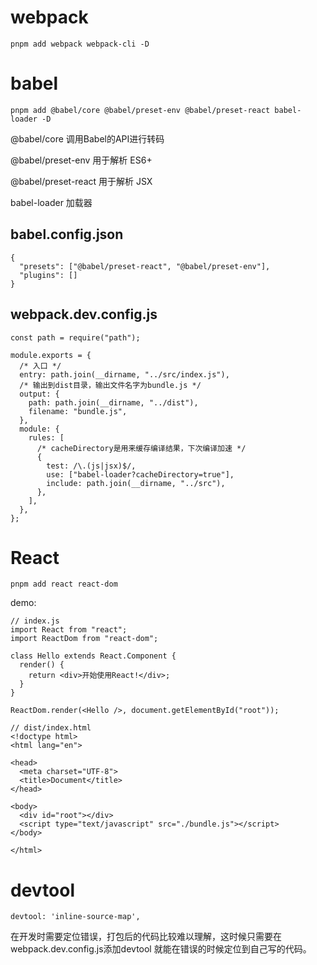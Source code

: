 # webpack
```
pnpm add webpack webpack-cli -D
```

# babel
```
pnpm add @babel/core @babel/preset-env @babel/preset-react babel-loader -D
```

@babel/core 调用Babel的API进行转码

@babel/preset-env 用于解析 ES6+

@babel/preset-react 用于解析 JSX

babel-loader 加载器

## babel.config.json
```
{
  "presets": ["@babel/preset-react", "@babel/preset-env"],
  "plugins": []
}
```
## webpack.dev.config.js
```
const path = require("path");

module.exports = {
  /* 入口 */
  entry: path.join(__dirname, "../src/index.js"),
  /* 输出到dist目录，输出文件名字为bundle.js */
  output: {
    path: path.join(__dirname, "../dist"),
    filename: "bundle.js",
  },
  module: {
    rules: [
      /* cacheDirectory是用来缓存编译结果，下次编译加速 */
      {
        test: /\.(js|jsx)$/,
        use: ["babel-loader?cacheDirectory=true"],
        include: path.join(__dirname, "../src"),
      },
    ],
  },
};
```

# React
```
pnpm add react react-dom
```
demo:
```
// index.js
import React from "react";
import ReactDom from "react-dom";

class Hello extends React.Component {
  render() {
    return <div>开始使用React!</div>;
  }
}

ReactDom.render(<Hello />, document.getElementById("root"));

// dist/index.html
<!doctype html>
<html lang="en">

<head>
  <meta charset="UTF-8">
  <title>Document</title>
</head>

<body>
  <div id="root"></div>
  <script type="text/javascript" src="./bundle.js"></script>
</body>

</html>
```

# devtool
```
devtool: 'inline-source-map',
```
在开发时需要定位错误，打包后的代码比较难以理解，这时候只需要在webpack.dev.config.js添加devtool 就能在错误的时候定位到自己写的代码。